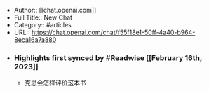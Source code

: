 - Author:: [[chat.openai.com]]
- Full Title:: New Chat
- Category:: #articles
- URL:: https://chat.openai.com/chat/f55f18e1-50ff-4a40-b964-8eca16a7a880
- ### Highlights first synced by #Readwise [[February 16th, 2023]]
    - 克思会怎样评价这本书
